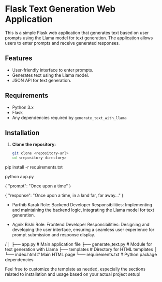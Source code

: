 # Flask Text Generation Web Application

This is a simple Flask web application that generates text based on user prompts using the Llama model for text generation. The application allows users to enter prompts and receive generated responses.

## Features

- User-friendly interface to enter prompts.
- Generates text using the Llama model.
- JSON API for text generation.

## Requirements

- Python 3.x
- Flask
- Any dependencies required by `generate_text_with_llama`

## Installation

1. **Clone the repository:**
   ```bash
   git clone <repository-url>
   cd <repository-directory>


pip install -r requirements.txt


python app.py


{
    "prompt": "Once upon a time"
}


{
    "response": "Once upon a time, in a land far, far away..."
}
- Parthib Karak
  Role: Backend Developer
  Responsibilities: Implementing and maintaining the backend logic, integrating the Llama model for text generation.

- Agnik Bishi
  Role: Frontend Developer
  Responsibilities: Designing and developing the user interface, ensuring a seamless user experience for prompt submission and response display.

/<repository-directory>
│
├── app.py                   # Main application file
├── generate_text.py         # Module for text generation with Llama
├── templates                # Directory for HTML templates
│   └── index.html           # Main HTML page
└── requirements.txt         # Python package dependencies


Feel free to customize the template as needed, especially the sections related to installation and usage based on your actual project setup!
